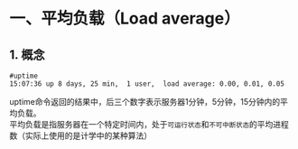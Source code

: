 # 一、平均负载（Load average）
## 1. 概念    
```
#uptime
15:07:36 up 8 days, 25 min,  1 user,  load average: 0.00, 0.01, 0.05
```
uptime命令返回的结果中，后三个数字表示服务器1分钟，5分钟，15分钟内的平均负载。  
平均负载是指服务器在一个特定时间内，处于`可运行状态`和`不可中断状态`的平均进程数（实际上使用的是计学中的某种算法）


